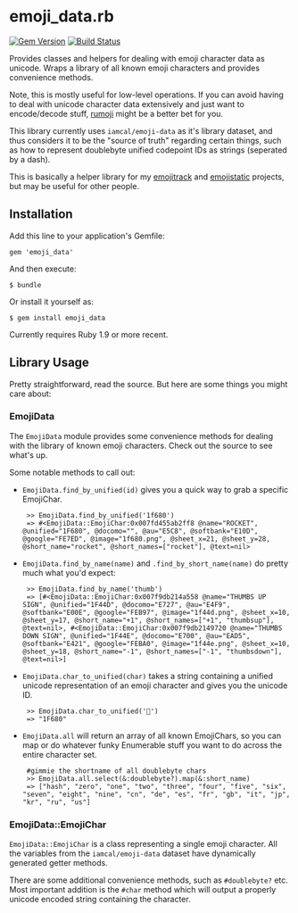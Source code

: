 # emoji_data.rb

[![Gem Version](https://badge.fury.io/rb/emoji_data.png)](http://badge.fury.io/rb/emoji_data)
[![Build Status](https://travis-ci.org/mroth/emoji_data.rb.png?branch=master)](https://travis-ci.org/mroth/emoji_data.rb)

Provides classes and helpers for dealing with emoji character data as unicode.  Wraps a library of all known emoji characters and provides convenience methods.

Note, this is mostly useful for low-level operations.  If you can avoid having to deal with unicode character data extensively and just want to encode/decode stuff, [rumoji](https://github.com/mwunsch/rumoji) might be a better bet for you.

This library currently uses `iamcal/emoji-data` as it's library dataset, and thus considers it to be the "source of truth" regarding certain things, such as how to represent doublebyte unified codepoint IDs as strings (seperated by a dash).

This is basically a helper library for my [emojitrack](https://github.com/mroth/emojitrack) and [emojistatic](https://github.com/mroth/emojistatic) projects, but may be useful for other people.

## Installation

Add this line to your application's Gemfile:

    gem 'emoji_data'

And then execute:

    $ bundle

Or install it yourself as:

    $ gem install emoji_data

Currently requires Ruby 1.9 or more recent.

## Library Usage

Pretty straightforward, read the source.  But here are some things you might care about:

### EmojiData

  The `EmojiData` module provides some convenience methods for dealing with the library of known emoji characters.  Check out the source to see what's up.

Some notable methods to call out:

 - `EmojiData.find_by_unified(id)` gives you a quick way to grab a specific EmojiChar.

		>> EmojiData.find_by_unified('1f680')
	 	=> #<EmojiData::EmojiChar:0x007fd455ab2ff8 @name="ROCKET", @unified="1F680", @docomo="", @au="E5C8", @softbank="E10D", @google="FE7ED", @image="1f680.png", @sheet_x=21, @sheet_y=28, @short_name="rocket", @short_names=["rocket"], @text=nil>

 - `EmojiData.find_by_name(name)` and `.find_by_short_name(name)` do pretty much what you'd expect:

		>> EmojiData.find_by_name('thumb')
		=> [#<EmojiData::EmojiChar:0x007f9db214a558 @name="THUMBS UP SIGN", @unified="1F44D", @docomo="E727", @au="E4F9", @softbank="E00E", @google="FEB97", @image="1f44d.png", @sheet_x=10, @sheet_y=17, @short_name="+1", @short_names=["+1", "thumbsup"], @text=nil>, #<EmojiData::EmojiChar:0x007f9db2149720 @name="THUMBS DOWN SIGN", @unified="1F44E", @docomo="E700", @au="EAD5", @softbank="E421", @google="FEBA0", @image="1f44e.png", @sheet_x=10, @sheet_y=18, @short_name="-1", @short_names=["-1", "thumbsdown"], @text=nil>]

 - `EmojiData.char_to_unified(char)` takes a string containing a unified unicode representation of an emoji character and gives you the unicode ID.

		>> EmojiData.char_to_unified('🚀')
		=> "1F680"

 - `EmojiData.all` will return an array of all known EmojiChars, so you can map or do whatever funky Enumerable stuff you want to do across the entire character set.

 		#gimmie the shortname of all doublebyte chars
 		>> EmojiData.all.select(&:doublebyte?).map(&:short_name)
		=> ["hash", "zero", "one", "two", "three", "four", "five", "six", "seven", "eight", "nine", "cn", "de", "es", "fr", "gb", "it", "jp", "kr", "ru", "us"]


### EmojiData::EmojiChar

  `EmojiData::EmojiChar` is a class representing a single emoji character.  All the variables from the `iamcal/emoji-data` dataset have dynamically generated getter methods.

There are some additional convenience methods, such as `#doublebyte?` etc. Most important addition is the `#char` method which will output a properly unicode encoded string containing the character.


